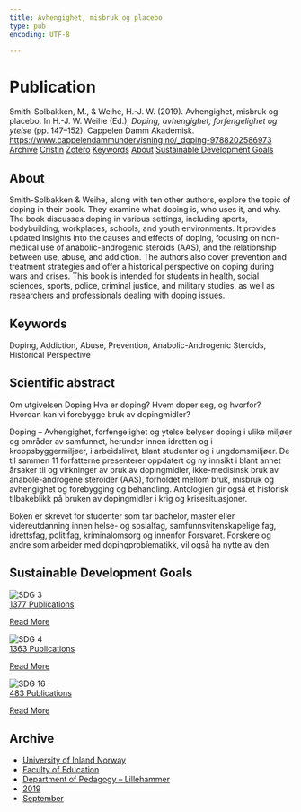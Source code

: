 ```yaml
---
title: Avhengighet, misbruk og placebo
type: pub
encoding: UTF-8

---
```

<h1>Publication</h1>
<article id="csl-bib-container-5NZ93XSX" class="csl-bib-container">
  <div class="csl-bib-body"> <div class="csl-entry">Smith-Solbakken, M., &#38; Weihe, H.-J. W. (2019). Avhengighet, misbruk og placebo. In H.-J. W. Weihe (Ed.), <i>Doping, avhengighet, forfengelighet og ytelse</i> (pp. 147–152). Cappelen Damm Akademisk. <a href="https://www.cappelendammundervisning.no/_doping-9788202586973">https://www.cappelendammundervisning.no/_doping-9788202586973</a></div> </div>
  <div class="csl-bib-buttons">
    <a href="#taxonomy-article-5NZ93XSX" alt="archive" class="csl-bib-button">Archive</a>
    <a href="https://app.cristin.no/results/show.jsf?id=1725090" alt="Cristin" class="csl-bib-button">Cristin</a>
    <a href="http://zotero.org/groups/5881554/items/5NZ93XSX" alt="Zotero" class="csl-bib-button">Zotero</a>
    <a href="#keywords-article-5NZ93XSX" alt="keywords" class="csl-bib-button">Keywords</a>
    <a href="#about-article-5NZ93XSX" alt="about_pub" class="csl-bib-button">About</a>
    <a href="#sdg-article-5NZ93XSX" alt="sdg" class="csl-bib-button">Sustainable Development Goals</a>
  </div>
  <div id="csl-bib-meta-container-5NZ93XSX"></div>
</article>
<div id="csl-bib-meta-5NZ93XSX" class="csl-bib-meta">
  <article id="about-article-5NZ93XSX" class="about_pub-article">
    <h1>About</h1>
    Smith-Solbakken & Weihe, along with ten other authors, explore the topic of doping in their book. They examine what doping is, who uses it, and why. The book discusses doping in various settings, including sports, bodybuilding, workplaces, schools, and youth environments. It provides updated insights into the causes and effects of doping, focusing on non-medical use of anabolic-androgenic steroids (AAS), and the relationship between use, abuse, and addiction. The authors also cover prevention and treatment strategies and offer a historical perspective on doping during wars and crises. This book is intended for students in health, social sciences, sports, police, criminal justice, and military studies, as well as researchers and professionals dealing with doping issues.
  </article>
  <article id="keywords-article-5NZ93XSX" class="keywords-article">
    <h1>Keywords</h1>
    Doping, Addiction, Abuse, Prevention, Anabolic-Androgenic Steroids, Historical Perspective
  </article>
  <article id="abstract-article-5NZ93XSX" class="abstract-article">
    <h1>Scientific abstract</h1>
    Om utgivelsen Doping 
Hva er doping? Hvem doper seg, og hvorfor? Hvordan kan vi forebygge bruk av dopingmidler? 
 
Doping – Avhengighet, forfengelighet og ytelse belyser doping i ulike miljøer og områder av samfunnet, herunder innen idretten og i kroppsbyggermiljøer, i arbeidslivet, blant studenter og i ungdomsmiljøer. De til sammen 11 forfatterne presenterer oppdatert og ny innsikt i blant annet årsaker til og virkninger av bruk av dopingmidler, ikke-medisinsk bruk av anabole-androgene steroider (AAS), forholdet mellom bruk, misbruk og avhengighet og forebygging og behandling. Antologien gir også et historisk tilbakeblikk på bruken av dopingmidler i krig og krisesituasjoner. 
 
Boken er skrevet for studenter som tar bachelor, master eller videreutdanning innen helse- og sosialfag, samfunnsvitenskapelige fag, idrettsfag, politifag, kriminalomsorg og innenfor Forsvaret. Forskere og andre som arbeider med dopingproblematikk, vil også ha nytte av den.
  </article>
  <article id="sdg-article-5NZ93XSX" class="sdg-article">
    <h1>Sustainable Development Goals</h1>
    <div class="sdg-container"><div id="sdg3" class="sdg">
        <img src="{{< params subfolder >}}images/sdg/sdg03_en.png" class="image" alt="SDG 3">
        <div class="sdg-overlay">
          <a href="{{< params subfolder >}}en/archive/?sdg=3#archive" class="sdg-publication-count"><span>1377</span> Publications</a>
          <p><a href="https://sdgs.un.org/goals/goal3" class="sdg-read-more">Read More</a></p>
        </div>
      </div> <div id="sdg4" class="sdg">
        <img src="{{< params subfolder >}}images/sdg/sdg04_en.png" class="image" alt="SDG 4">
        <div class="sdg-overlay">
          <a href="{{< params subfolder >}}en/archive/?sdg=4#archive" class="sdg-publication-count"><span>1363</span> Publications</a>
          <p><a href="https://sdgs.un.org/goals/goal4" class="sdg-read-more">Read More</a></p>
        </div>
      </div> <div id="sdg16" class="sdg">
        <img src="{{< params subfolder >}}images/sdg/sdg16_en.png" class="image" alt="SDG 16">
        <div class="sdg-overlay">
          <a href="{{< params subfolder >}}en/archive/?sdg=16#archive" class="sdg-publication-count"><span>483</span> Publications</a>
          <p><a href="https://sdgs.un.org/goals/goal16" class="sdg-read-more">Read More</a></p>
        </div>
      </div></div>
  </article>
  <article id="taxonomy-article-5NZ93XSX" class="taxonomy-article">
    <h1>Archive</h1>
    <ul>
      <li><a href="{{< params subfolder >}}en/archive/?key=3DCRN523">University of Inland Norway</a></li>
      <li><a href="{{< params subfolder >}}en/archive/?key=WYNZA47F">Faculty of Education</a></li>
      <li><a href="{{< params subfolder >}}en/archive/?key=L8MA547R">Department of Pedagogy – Lillehammer</a></li>
      <li><a href="{{< params subfolder >}}en/archive/?key=GVCKFHWP">2019</a></li>
      <li><a href="{{< params subfolder >}}en/archive/?key=V8MNTRUI">September</a></li>
    </ul>
  </article>
</div>
